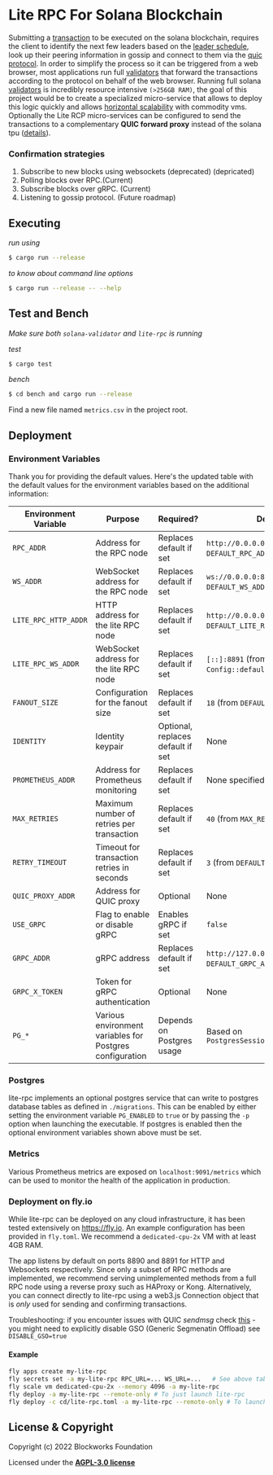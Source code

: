 # Lite RPC For Solana Blockchain 

Submitting a [transaction](https://docs.solana.com/terminology#transaction) to
be executed on the solana blockchain, requires the client to identify the next
few leaders based on the
[leader schedule](https://docs.solana.com/terminology#leader-schedule), look up
their peering information in gossip and connect to them via the
[quic protocol](https://en.wikipedia.org/wiki/QUIC). In order to simplify the
process so it can be triggered from a web browser, most applications run full
[validators](https://docs.solana.com/terminology#validator) that forward the
transactions according to the protocol on behalf of the web browser. Running
full solana [validators](https://docs.solana.com/terminology#validator) is
incredibly resource intensive `(>256GB RAM)`, the goal of this project would be
to create a specialized micro-service that allows to deploy this logic quickly
and allows [horizontal scalability](https://en.wikipedia.org/wiki/Scalability)
with commodity vms. Optionally the Lite RCP micro-services can be configured to
send the transactions to a complementary __QUIC forward proxy__ instead of the
solana tpu ([details](quic-forward-proxy/README.md)).

### Confirmation strategies

1) Subscribe to new blocks using websockets (deprecated)
(depricated) 
2) Polling blocks over RPC.(Current) 
3) Subscribe blocks over gRPC.
(Current) 
4) Listening to gossip protocol. (Future roadmap)

## Executing

*run using*
```bash
$ cargo run --release
```

*to know about command line options*
```bash
$ cargo run --release -- --help
```

## Test and Bench

*Make sure both `solana-validator` and `lite-rpc` is running*

*test*
```bash
$ cargo test
```

*bench*
```bash
$ cd bench and cargo run --release
```

Find a new file named `metrics.csv` in the project root.

## Deployment

### Environment Variables

Thank you for providing the default values. Here's the updated table with the default values for the environment variables based on the additional information:

| Environment Variable     | Purpose                                                          | Required?           | Default Value                                  |
|--------------------------|------------------------------------------------------------------|---------------------|------------------------------------------------|
| `RPC_ADDR`               | Address for the RPC node                                         | Replaces default if set | `http://0.0.0.0:8899` (from `DEFAULT_RPC_ADDR`) |
| `WS_ADDR`                | WebSocket address for the RPC node                               | Replaces default if set | `ws://0.0.0.0:8900` (from `DEFAULT_WS_ADDR`)   |
| `LITE_RPC_HTTP_ADDR`     | HTTP address for the lite RPC node                               | Replaces default if set | `http://0.0.0.0:8890` (from `DEFAULT_LITE_RPC_ADDR`) |
| `LITE_RPC_WS_ADDR`       | WebSocket address for the lite RPC node                          | Replaces default if set | `[::]:8891` (from `Config::default_lite_rpc_ws_addr`) |
| `FANOUT_SIZE`            | Configuration for the fanout size                                | Replaces default if set | `18` (from `DEFAULT_FANOUT_SIZE`)             |
| `IDENTITY`               | Identity keypair                                                 | Optional, replaces default if set | None |
| `PROMETHEUS_ADDR`        | Address for Prometheus monitoring                                | Replaces default if set | None specified in provided defaults |
| `MAX_RETRIES`            | Maximum number of retries per transaction                        | Replaces default if set | `40` (from `MAX_RETRIES`)                     |
| `RETRY_TIMEOUT`          | Timeout for transaction retries in seconds                       | Replaces default if set | `3` (from `DEFAULT_RETRY_TIMEOUT`)            |
| `QUIC_PROXY_ADDR`        | Address for QUIC proxy                                           | Optional | None |
| `USE_GRPC`               | Flag to enable or disable gRPC                                   | Enables gRPC if set | `false` |
| `GRPC_ADDR`              | gRPC address                                                     | Replaces default if set | `http://127.0.0.0:10000` (from `DEFAULT_GRPC_ADDR`) |
| `GRPC_X_TOKEN`           | Token for gRPC authentication                                    | Optional | None |
| `PG_*`                   | Various environment variables for Postgres configuration         | Depends on Postgres usage | Based on `PostgresSessionConfig::new_from_env()` |

### Postgres
lite-rpc implements an optional postgres service that can write to postgres
database tables as defined in `./migrations`. This can be enabled by either
setting the environment variable `PG_ENABLED` to `true` or by passing the `-p`
option when launching the executable. If postgres is enabled then the optional
environment variables shown above must be set.

### Metrics
Various Prometheus metrics are exposed on `localhost:9091/metrics` which can be
used to monitor the health of the application in production.

### Deployment on fly.io
While lite-rpc can be deployed on any cloud infrastructure, it has been tested
extensively on https://fly.io. An example configuration has been provided in
`fly.toml`. We recommend a `dedicated-cpu-2x` VM with at least 4GB RAM.

The app listens by default on ports 8890 and 8891 for HTTP and Websockets
respectively. Since only a subset of RPC methods are implemented, we recommend
serving unimplemented methods from a full RPC node using a reverse proxy such as
HAProxy or Kong. Alternatively, you can connect directly to lite-rpc using a
web3.js Connection object that is _only_ used for sending and confirming
transactions.

Troubleshooting: if you encounter issues with QUIC _sendmsg_ check
[this](https://github.com/blockworks-foundation/lite-rpc/issues/199) - you might
need to explicitly disable GSO (Generic Segmenatin Offload) see
```DISABLE_GSO=true```

#### Example
```bash
fly apps create my-lite-rpc
fly secrets set -a my-lite-rpc RPC_URL=... WS_URL=...   # See above table for env options
fly scale vm dedicated-cpu-2x --memory 4096 -a my-lite-rpc
fly deploy -a my-lite-rpc --remote-only # To just launch lite-rpc
fly deploy -c cd/lite-rpc.toml -a my-lite-rpc --remote-only # To launch lite-rpc with proxy mode
```

## License & Copyright

Copyright (c) 2022 Blockworks Foundation

Licensed under the **[AGPL-3.0 license](LICENSE)**

